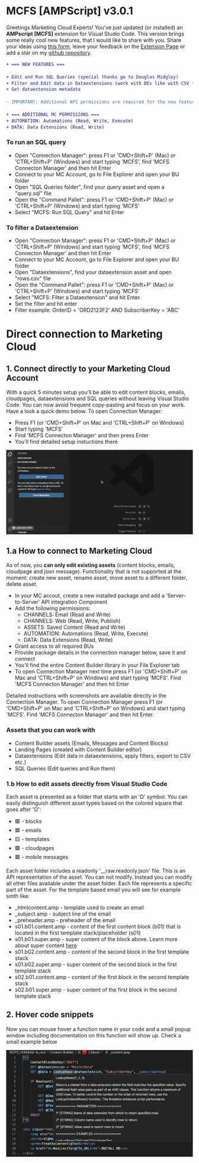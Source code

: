 # MCFS [AMPScript] v3.0.1

Greetings Marketing Cloud Experts! You've just updated (or installed) an **AMPscript [MCFS]** extension for Visual Studio Code. This version brings some really cool new features, that I would like to share with you. Share your ideas using [this form](https://docs.google.com/forms/d/e/1FAIpQLSc8NCJcqTxMIIJ5J1pWKTnPY2JewvTS8GU6b9-Lvhdze1N4RA/viewform?usp=sf_link), leave your feedback on the [Extension Page](https://marketplace.visualstudio.com/items?itemName=sergey-agadzhanov.AMPscript) or add a star on my [github repository](https://github.com/Bizcuit/vscode-ampscript).

```diff
+ === NEW FEATURES ===

+ Edit and Run SQL Queries (special thanks go to Douglas Midgley)
+ Filter and Edit data in Dataextensions (work with DEs like with CSV files)
+ Get dataextension metadata

- IMPORTANT: Additional API permissions are required for the new features to work. Add the following permissions to your MCFS Installed package and restart VS Code

+ === ADDITIONAL MC PERMISSIONS ===
+ AUTOMATION: Automations (Read, Write, Execute)
+ DATA: Data Extensions (Read, Write)
```

### To run an SQL query
* Open "Connection Manager": press F1 or 'CMD+Shift+P' (Mac) or 'CTRL+Shift+P' (Windows) and start typing 'MCFS', find 'MCFS Connecton Manager' and then hit Enter
* Connect to your MC Account, go to File Explorer and open your BU folder
* Open "SQL Queries folder", find your query asset and open a "query.sql" file
* Open the "Command Pallet": press F1 or 'CMD+Shift+P' (Mac) or 'CTRL+Shift+P' (Windows) and start typing 'MCFS'
* Select "MCFS: Run SQL Query" and hit Enter

### To filter a Dataextension
* Open "Connection Manager": press F1 or 'CMD+Shift+P' (Mac) or 'CTRL+Shift+P' (Windows) and start typing 'MCFS', find 'MCFS Connecton Manager' and then hit Enter
* Connect to your MC Account, go to File Explorer and open your BU folder
* Open "Dataextensions", find your dataextension asset and open "rows.csv" file
* Open the "Command Pallet": press F1 or 'CMD+Shift+P' (Mac) or 'CTRL+Shift+P' (Windows) and start typing 'MCFS'
* Select "MCFS: Filter a Dataextension" and hit Enter. 
* Set the filter and hit enter
* Filter example: OrderID = 'ORD2123F2' AND SubscriberKey = 'ABC'

# Direct connection to Marketing Cloud

## 1. Connect directly to your Marketing Cloud Account

With a quick 5 minutes setup you'll be able to edit content blocks, emails, cloudpages, dataextensions and SQL queries without leaving Visual Studio Code. You can now avoid frequent copy-pasting and focus on your work. Have a look a quick demo below. To open Connection Manager: 
* Press F1 (or 'CMD+Shift+P' on Mac and 'CTRL+Shift+P' on Windows) 
* Start typing 'MCFS'
* Find 'MCFS Connecton Manager' and then press Enter
* You'll find detailed setup instuctions there

![AMPScript](https://raw.githubusercontent.com/Bizcuit/vscode-ampscript/master/images/mcfs.gif)

## 1.a How to connect to Marketing Cloud

As of now, you **can only edit existing assets** (content blocks, emails, cloudpage and json message). Functionality that is not supported at the moment: create new asset, rename asset, move asset to a different folder, delete asset.

* In your MC accout, create a new installed package and add a 'Server-to-Server' API integration Component
* Add the following permissions:
	* CHANNELS: Email (Read and Write)
	* CHANNELS: Web (Read, Write, Publish)
	* ASSETS: Saved Content (Read and Write)
	* AUTOMATION: Automations (Read, Write, Execute)
	* DATA: Data Extensions (Read, Write)
* Grant access to all required BUs
* Provide package details in the connection manager below, save it and connect
* You'll find the entire Content Builder library in your File Explorer tab
* To open Connection Manager next time press F1 (or 'CMD+Shift+P' on Mac and 'CTRL+Shift+P' on Windows) and start typing 'MCFS'. Find 'MCFS Connecton Manager' and then hit Enter

Detailed instructions with screenshots are available directly in the Connection Manager. To open Connection Manager press F1 (or 'CMD+Shift+P' on Mac and 'CTRL+Shift+P' on Windows) and start typing 'MCFS'. Find 'MCFS Connecton Manager' and then hit Enter.

### Assets that you can work with
* Content Builder assets (Emails, Messages and Content Blocks)
* Landing Pages (created with Content Builder editor)
* Dataextensions (Edit data in dataextensions, apply filters, export to CSV etc.)
* SQL Queries (Edit queries and Run them)

### 1.b How to edit assets directly from Visual Studio Code

Each asset is presented as a folder that starts with an 'Ω' symbol. You can easily distinguish different asset types based on the colored square that goes after 'Ω':
* 🟥 - blocks
* 🟦 - emails
* 🟨 - templates
* 🟩 - cloudpages
* 🟪 - mobile messages

Each asset folder includes a readonly '__raw.readonly.json' file. This is an API representation of the asset. You can not modify. Instead you can modify all other files available under the asset folder. Each file represents a specific part of the asset. For the template based email you will see for example smth like: 
* _htmlcontent.amp - template used to create an email
* _subject.amp - subject line of the email
* _preheader.amp - preheader of the email
* s01.b01.content.amp - content of the first content block (b01) that is located in the first template stack/placeholder (s01)
* s01.b01.super.amp - super content of the block above. Learn more about super content [here](https://developer.salesforce.com/docs/atlas.en-us.noversion.mc-apis.meta/mc-apis/design_super_content.htm)
* s01.b02.content.amp - content of the second block in the first template stack
* s01.b02.super.amp - super content of the second block in the first template stack
* s02.b01.content.amp - content of the first block in the second template stack
* s02.b01.super.amp - super content of the first block in the second template stack

## 2. Hover code snippets

Now you can mouse hover a function name in your code and a small popup window including documentation on this function will show up. Check a small example below

![Hover snippets](https://raw.githubusercontent.com/Bizcuit/vscode-ampscript/master/images/screenshot_hoversnippets.jpg)
